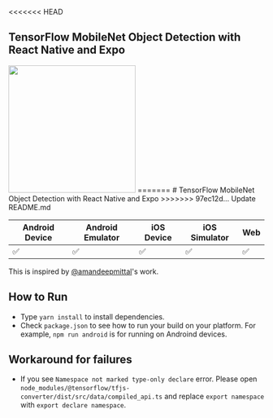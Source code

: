 <<<<<<< HEAD
## TensorFlow MobileNet Object Detection with React Native and Expo

<img src="https://user-images.githubusercontent.com/1263177/82988748-7e481300-9fae-11ea-8454-66a23892fce5.gif" width="250" />
=======
# TensorFlow MobileNet Object Detection with React Native and Expo
>>>>>>> 97ec12d... Update README.md


| Android Device | Android Emulator | iOS Device  | iOS Simulator |  Web |
|----------------|------------------|-------------|---------------|------|
|       ✅	      |       ✅	        |     ✅	    |      ✅	     |  ✅  |



This is inspired by [@amandeepmittal](https://github.com/amandeepmittal/mobilenet-tfjs-expo)'s work.


## How to Run

- Type `yarn install` to install dependencies.
- Check `package.json` to see how to run your build on your platform. For example, `npm run android` is for running on Androind devices.

## Workaround for failures
- If you see `Namespace not marked type-only declare` error. Please open `node_modules/@tensorflow/tfjs-converter/dist/src/data/compiled_api.ts` and replace `export namespace` with `export declare namespace`.

